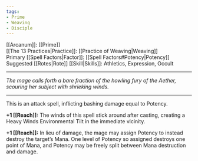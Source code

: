 ```yaml
---
tags:
- Prime
- Weaving
- Disciple
---
```


[[Arcanum]]: [[Prime]]\
[[The 13 Practices|Practice]]: [[Practice of Weaving|Weaving]]\
Primary [[Spell Factors|Factor]]: [[Spell Factors#Potency|Potency]]\
Suggested [[Rotes|Rote]] [[Skill|Skills]]: Athletics, Expression, Occult

---

_The mage calls forth a bare fraction of the howling fury of the Aether, scouring her subject with shrieking winds._

---

This is an attack spell, inflicting bashing damage equal to Potency.

**+1 [[Reach]]:** The winds of this spell stick around after casting, creating a Heavy Winds Environmental Tilt in the immediate vicinity.

**+1 [[Reach]]:** In lieu of damage, the mage may assign Potency to instead destroy the target’s Mana. One level of Potency so assigned destroys one point of Mana, and Potency may be freely split between Mana destruction and damage.